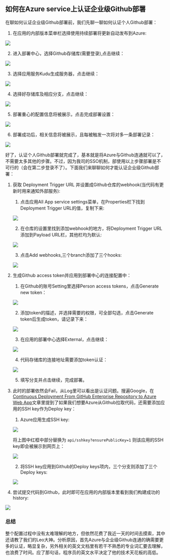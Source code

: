 ## 如何在Azure service上认证企业级Github部署

在聊如何认证企业级Github部署前，我们先聊一聊如何认证个人Github部署：

1. 在应用的内部版本菜单栏选择使用持续部署将更新自动发布到Azure:

![](https://github.com/cuantmac/Daily-FE/blob/master/img-folder/2019040801.png)

2. 进入部署中心，选择Github存储库(需要登录),点击继续：

![](https://github.com/cuantmac/Daily-FE/blob/master/img-folder/2019040802.png)

3. 选择应用服务Kudu生成服务器，点击继续：

![](https://github.com/cuantmac/Daily-FE/blob/master/img-folder/2019040803.png)

4. 选择好存储库及相应分支，点击继续：

![](https://github.com/cuantmac/Daily-FE/blob/master/img-folder/2019040804.png)

5. 部署重心的配置信息将被展示，点击完成部署设置：

![](https://github.com/cuantmac/Daily-FE/blob/master/img-folder/2019040805.png)

6. 部署成功后，相关信息将被展示，且每被触发一次将对多一条部署记录：

![](https://github.com/cuantmac/Daily-FE/blob/master/img-folder/2019040806.png)

好了，认证个人Github部署就完成了，基本就是将Azure与Github连通就可以了，不需要太多其他的步骤。不过，因为我司的SSO机制，部使用以上步骤部署是不可行的（会在第二步登录不了）。下面我们来聊聊如何才能认证企业级Github部署：

1. 获取 Deployment Trigger URL 并设置成Github仓库的webhook(当代码有更新时用来通知外部服务):

    1. 点击应用All App service settings菜单，在Properties栏下找到Deployment Trigger URL的值，复制下来:
    
    ![](https://github.com/cuantmac/Daily-FE/blob/master/img-folder/2019040809.png)
    
    2. 在仓库的设置里找到添加webhook的地方，将Deployment Trigger URL添加到Payload URL栏，其他栏均为默认:
    
    ![](https://github.com/cuantmac/Daily-FE/blob/master/img-folder/2019040810.png)
    
    3. 点击Add webhooks,三个branch添加了三个hooks:
    
    ![](https://github.com/cuantmac/Daily-FE/blob/master/img-folder/2019040811.png)

2. 生成Github access token并应用到部署中心的连接配置中：

    1. 在Github的账号Setting里选择Person access tokens，点击Generate new token：
    
    ![](https://github.com/cuantmac/Daily-FE/blob/master/img-folder/2019040813.png)
    
    2. 添加token的描述，并选择需要的权限，可全部勾选，点击Generate token后生成token，请记录下来：
    
    ![](https://github.com/cuantmac/Daily-FE/blob/master/img-folder/2019040814.png)
    
    3. 在应用的部署中心选择External，点击继续：
    
    ![](https://github.com/cuantmac/Daily-FE/blob/master/img-folder/2019040812.png)
    
    4. 代码存储库的连接地址需要添加token认证：
    
    ![](https://github.com/cuantmac/Daily-FE/blob/master/img-folder/2019040815.png)
    
    5. 填写分支并点击继续，完成部署。
    
3. 此时的部署依然会Fail，从Log里可以看出是认证问题。搜遍Google，在[Continuous Deployment From GitHub Enterprise Repository to Azure Web App](https://nsamteladze.wordpress.com/2015/07/19/continuous-deployment-from-github-enterprise-repository-to-azure-web-app/)文章里提到了如果我们想要Azure从Github拉取代码，还需要添加应用的SSH key作为Deploy key：

    1. Azure应用生成SSH key:
    
    ![](https://github.com/cuantmac/Daily-FE/blob/master/img-folder/2019040816.png)
    
    将上图中红框中部分替换为 `api/sshkey?ensurePublicKey=1` 则该应用的SSH key即会被展示到网页上：
     
    ![](https://github.com/cuantmac/Daily-FE/blob/master/img-folder/2019040817.png)
    
    2. 将SSH key应用到Github的Deploy keys项内，三个分支则添加了三个Deploy keys:
    
    ![](https://github.com/cuantmac/Daily-FE/blob/master/img-folder/2019040818.png)
    
4. 尝试提交代码到Github，此时即可在应用的内部版本里看到我们构建成功的history:

![](https://github.com/cuantmac/Daily-FE/blob/master/img-folder/2019040819.png)

### 总结

整个配置过程中没有太难理解的地方，但依然花费了我近一天的时间去摸索，其中还请教了我们的Leo大神。分析原因，首先Azure与企业级Github连通的确需要更多的认证，略显复杂，另外相关的英文文档里有若干不熟悉的专业词汇要去理解，也浪费了时间。应了那句话，程序员的英文水平决定了他的技术天花板的高低。